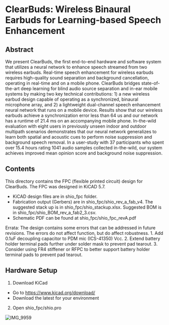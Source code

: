 # ClearBuds: Wireless Binaural Earbuds for Learning-based Speech Enhancement

## Abstract
We present ClearBuds, the first  end-to-end hardware and software system that utilizes a neural network to enhance speech streamed from two wireless earbuds. Real-time speech enhancement for wireless earbuds  requires high-quality sound separation and background  cancellation, operating in real-time and on a mobile phone.  ClearBuds bridges state-of-the-art deep learning for blind audio source separation and in-ear mobile systems by making two key technical  contributions: 1) a new wireless earbud design capable of operating as a synchronized, binaural microphone array, and 2) a lightweight dual-channel speech enhancement neural network that runs on a mobile device. Results show that our wireless earbuds  achieve a  synchronization error less than 64 us and
our network has a runtime of 21.4 ms on an accompanying mobile phone. In-the-wild evaluation with eight users in  previously unseen indoor and outdoor multipath scenarios demonstrates that our neural network generalizes to learn both spatial and acoustic cues to  perform noise suppression and background speech removal. In a  user-study with 37 participants  who spent over 15.4  hours rating  1041   audio samples collected in-the-wild, our system achieves improved mean opinion score and background   noise  suppression.

## Contents
This directory contains the FPC (flexible printed circuit) design for ClearBuds. The FPC was designed in KiCAD 5.7.

- KiCAD design files are in shio_fpc folder.
- Fabrication output (Gerbers) are in shio_fpc/shio_rev_a_fab_v4. The suggested stack up is in shio_fpc/shio_stackup.xlsx. Suggested BOM is in shio_fpc/shio_BOM_rev_a_fab2_3.csv.
- Schematic PDF can be found at shio_fpc/shio_fpc_revA.pdf

Errata: The design contains some errors that can be addressed in future revisions. The errors do not affect function, but do affect robustness. 1. Add 0.1uF decoupling capacitor to PDM mic (ICS-41350) Vcc. 2. Extend battery holder terminal pads further under solder mask to prevent pad tearout. 3. Consider using FR4 stiffener or RFPC to better support battery holder terminal pads to prevent pad tearout.


## Hardware Setup
1. Download KiCad
-  Go to https://www.kicad.org/download/
-  Download the latest for your environment
2. Open shio_fpc/shio.pro

![IMG_9959](https://user-images.githubusercontent.com/5505118/166155906-9f28a4dc-42b7-4920-86ec-815f177feb5e.jpeg)

